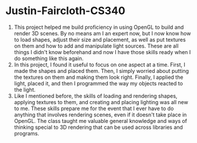 # Justin-Faircloth-CS340

1. This project helped me build proficiency in using OpenGL to build and render 3D scenes. By no means am I an expert now, but I now know how to load shapes, adjust their size and placement, as well as put textures on them and how to add and manipulate light sources. These are all things I didn't know beforehand and now I have those skills ready when I do something like this again.
2. In this project, I found it useful to focus on one aspect at a time. First, I made the shapes and placed them. Then, I simply worried about putting the textures on them and making them look right. Finally, I applied the light, placed it, and then I programmed the way my objects reacted to the light.
3. Like I mentioned before, the skills of loading and rendering shapes, applying textures to them, and creating and placing lighting was all new to me. These skills prepare me for the event that I ever have to do anything that involves rendering scenes, even if it doesn't take place in OpenGL. The class taught me valuable general knowledge and ways of thinking special to 3D rendering that can be used across libraries and programs.
